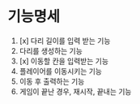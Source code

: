# 기능명세

1. [x] 다리 길이를 입력 받는 기능
2. 다리를 생성하는 기능
3. [x] 이동할 칸을 입력받는 기능
4. 플레이어를 이동시키는 기능
5. 이동 후 출력하는 기능
6. 게임이 끝난 경우, 재시작, 끝내는 기능
